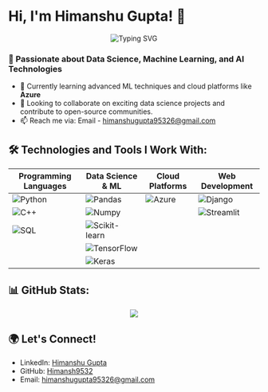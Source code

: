 # Hi, I'm Himanshu Gupta! 👋

<p align="center">
  <img src="https://readme-typing-svg.demolab.com?font=Fira+Code&size=22&pause=1000&color=00F709&center=true&vCenter=true&width=435&lines=Data+Scientist+%7C+ML+Enthusiast+%7C+AI+Explorer" alt="Typing SVG">
</p>

### 👀 Passionate about Data Science, Machine Learning, and AI Technologies
- 🌱 Currently learning advanced ML techniques and cloud platforms like **Azure**
- 💞️ Looking to collaborate on exciting data science projects and contribute to open-source communities.
- 📫 Reach me via: Email - himanshugupta95326@gmail.com

## 🛠️ Technologies and Tools I Work With:
| Programming Languages | Data Science & ML | Cloud Platforms | Web Development |
| --------------------- | ---------------- | --------------- | --------------- |
| ![Python](https://img.shields.io/badge/-Python-3776AB?logo=python&logoColor=white&style=flat) | ![Pandas](https://img.shields.io/badge/-Pandas-150458?logo=pandas&logoColor=white&style=flat) | ![Azure](https://img.shields.io/badge/-Microsoft%20Azure-0078D4?logo=microsoft-azure&logoColor=white&style=flat) | ![Django](https://img.shields.io/badge/-Django-092E20?logo=django&logoColor=white&style=flat) |
| ![C++](https://img.shields.io/badge/-C++-00599C?logo=cplusplus&logoColor=white&style=flat) | ![Numpy](https://img.shields.io/badge/-Numpy-013243?logo=numpy&logoColor=white&style=flat) |   | ![Streamlit](https://img.shields.io/badge/-Streamlit-FF4B4B?logo=streamlit&logoColor=white&style=flat) |
| ![SQL](https://img.shields.io/badge/-SQL-4479A1?logo=mysql&logoColor=white&style=flat) | ![Scikit-learn](https://img.shields.io/badge/-Scikit%20Learn-F7931E?logo=scikit-learn&logoColor=white&style=flat) |   |   |
|   | ![TensorFlow](https://img.shields.io/badge/-TensorFlow-FF6F00?logo=tensorflow&logoColor=white&style=flat) |   |   |
|   | ![Keras](https://img.shields.io/badge/-Keras-D00000?logo=keras&logoColor=white&style=flat) |   |   |

## 📊 GitHub Stats:
<p align="center">
  <img src="http://github-profile-summary-cards.vercel.app/api/cards/stats?username=Himansh9532&theme=algolia">
</p>

## 🌍 Let's Connect!
- LinkedIn: [Himanshu Gupta](https://www.linkedin.com/in/himanshugupta9532/)
- GitHub: [Himansh9532](https://github.com/Himansh9532)
- Email: [himanshugupta95326@gmail.com](mailto:himanshugupta95326@gmail.com)

